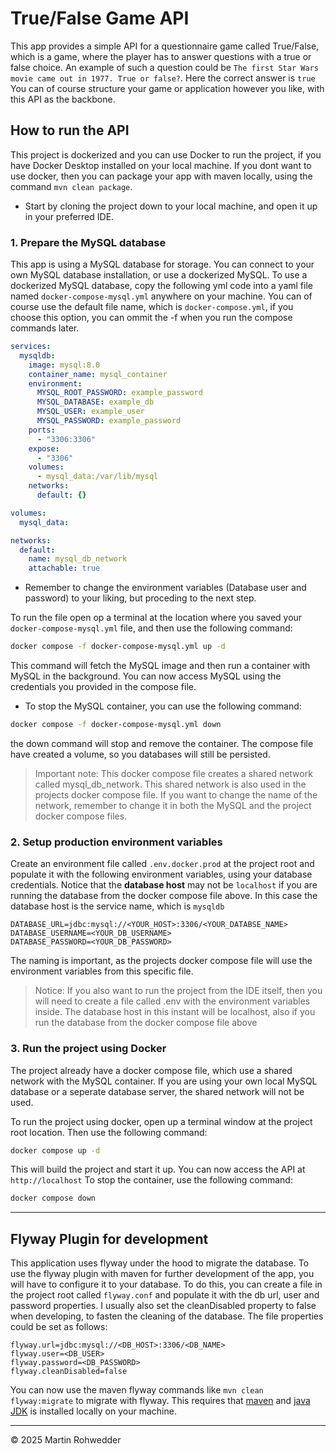 # True/False Game API

This app provides a simple API for a questionnaire game called True/False, which is a game, where the player has to answer questions with a true or false choice.
An example of such a question could be `The first Star Wars movie came out in 1977. True or false?`. Here the correct answer is `true`
You can of course structure your game or application however you like, with this API as the backbone.

## How to run the API

This project is dockerized and you can use Docker to run the project, if you have Docker Desktop installed on your local machine.
If you dont want to use docker, then you can package your app with maven locally, using the command `mvn clean package`.

- Start by cloning the project down to your local machine, and open it up in your preferred IDE.

### 1. Prepare the MySQL database

This app is using a MySQL database for storage. You can connect to your own MySQL database installation, or use a dockerized MySQL.
To use a dockerized MySQL database, copy the following yml code into a yaml file named `docker-compose-mysql.yml` anywhere on your machine.
You can of course use the default file name, which is `docker-compose.yml`, if you choose this option, you can ommit the -f when you run the compose commands later.

```yaml title="docker-compose-mysql.yml"
services:
  mysqldb:
    image: mysql:8.0
    container_name: mysql_container
    environment:
      MYSQL_ROOT_PASSWORD: example_password
      MYSQL_DATABASE: example_db
      MYSQL_USER: example_user
      MYSQL_PASSWORD: example_password
    ports:
      - "3306:3306"
    expose:
      - "3306"
    volumes:
      - mysql_data:/var/lib/mysql
    networks:
      default: {}

volumes:
  mysql_data:

networks:
  default:
    name: mysql_db_network
    attachable: true
```

- Remember to change the environment variables (Database user and password) to your liking, but proceding to the next step.

To run the file open op a terminal at the location where you saved your `docker-compose-mysql.yml` file, and then use the following command:

```bash
docker compose -f docker-compose-mysql.yml up -d
```

This command will fetch the MySQL image and then run a container with MySQL in the background. You can now access MySQL using the credentials you provided in the compose file.

- To stop the MySQL container, you can use the following command:

```bash
docker compose -f docker-compose-mysql.yml down
```

the down command will stop and remove the container. The compose file have created a volume, so you databases will still be persisted.

> Important note: This docker compose file creates a shared network called mysql_db_network. This shared network is also used in the projects docker compose file. If you want to change the name of the network, remember to change it in both the MySQL and the project docker compose files.

### 2. Setup production environment variables

Create an environment file called `.env.docker.prod` at the project root and populate it with the following environment variables, using your database credentials.
Notice that the **database host** may not be `localhost` if you are running the database from the docker compose file above. In this case the database host is the service name, which is `mysqldb`

```properties title=".env.docker.prod"
DATABASE_URL=jdbc:mysql://<YOUR_HOST>:3306/<YOUR_DATABSE_NAME>
DATABASE_USERNAME=<YOUR_DB_USERNAME>
DATABASE_PASSWORD=<YOUR_DB_PASSWORD>
```

The naming is important, as the projects docker compose file will use the environment variables from this specific file.

> Notice: If you also want to run the project from the IDE itself, then you will need to create a file called .env with the environment variables inside. The database host in this instant will be localhost, also if you run the database from the docker compose file above

### 3. Run the project using Docker

The project already have a docker compose file, which use a shared network with the MySQL container. If you are using your own local MySQL database or a seperate database server, the shared network will not be used.

To run the project using docker, open up a terminal window at the project root location. Then use the following command:

```bash
docker compose up -d
```

This will build the project and start it up. You can now access the API at `http://localhost`
To stop the container, use the following command:

```bash
docker compose down
```

---

## Flyway Plugin for development

This application uses flyway under the hood to migrate the database. To use the flyway plugin with maven for further development of the app, 
you will have to configure it to your database. To do this, you can create a file in the project root called `flyway.conf` and populate it with the db url, user and password properties. 
I usually also set the cleanDisabled property to false when developing, to fasten the cleaning of the database. The file properties could be set as follows:

```properties title="flyway.conf"
flyway.url=jdbc:mysql://<DB_HOST>:3306/<DB_NAME>
flyway.user=<DB_USER>
flyway.password=<DB_PASSWORD>
flyway.cleanDisabled=false
```

You can now use the maven flyway commands like `mvn clean flyway:migrate` to migrate with flyway. This requires that [maven](https://maven.apache.org/install.html) and [java JDK](https://www.oracle.com/java/technologies/downloads/) is installed locally on your machine.

---

&copy; 2025 Martin Rohwedder
